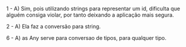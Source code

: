 1 - A) Sim, pois utilizando strings para representar um id, dificulta que alguém consiga violar, por tanto deixando a aplicação mais segura.

2 - A) Ela faz a conversão para string.

6 - A) as Any serve para conversao de tipos, para qualquer tipo.